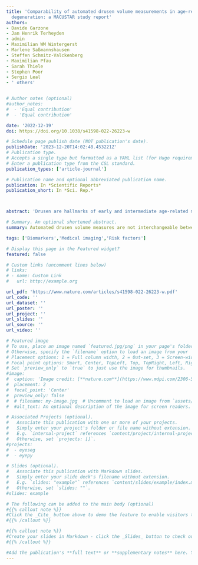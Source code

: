 ```yaml
---
title: 'Comparability of automated drusen volume measurements in age-related macular
  degeneration: a MACUSTAR study report'
authors:
- Davide Garzone
- Jan Henrik Terheyden
- admin
- Maximilian WM Wintergerst
- Marlene Saßmannshausen
- Steffen Schmitz-Valckenberg
- Maximilian Pfau
- Sarah Thiele
- Stephen Poor
- Sergio Leal
- ' others'


# Author notes (optional)
#author_notes:
#  - 'Equal contribution'
#  - 'Equal contribution'

date: '2022-12-19'
doi: https://doi.org/10.1038/s41598-022-26223-w

# Schedule page publish date (NOT publication's date).
publishDate: '2023-12-20T14:02:48.453221Z'
# Publication type.
# Accepts a single type but formatted as a YAML list (for Hugo requirements).
# Enter a publication type from the CSL standard.
publication_types: ['article-journal']

# Publication name and optional abbreviated publication name.
publication: In *Scientific Reports*
publication_short: In *Sci. Rep.*



abstract: 'Drusen are hallmarks of early and intermediate age-related macular degeneration (AMD) but their quantification remains a challenge. We compared automated drusen volume measurements between different OCT devices. We included 380 eyes from 200 individuals with bilateral intermediate (iAMD, n = 126), early (eAMD, n = 25) or no AMD (n = 49) from the MACUSTAR study. We assessed OCT scans from Cirrus (200 × 200 macular cube, 6 × 6 mm; Zeiss Meditec, CA) and Spectralis (20° × 20°, 25 B-scans; 30° × 25°, 241 B-scans; Heidelberg Engineering, Germany) devices. Sensitivity and specificity for drusen detection and differences between modalities were assessed with intra-class correlation coefficients (ICCs) and mean difference in a 5 mm diameter fovea-centered circle. Specificity was > 90% in the three modalities. In eAMD, we observed highest sensitivity in the denser Spectralis scan (68.1). The two different Spectralis modalities showed a significantly higher agreement in quantifying drusen volume in iAMD (ICC 0.993 [0.991–0.994]) than the dense Spectralis with Cirrus scan (ICC 0.807 [0.757–0.847]). Formulae for drusen volume conversion in iAMD between the two devices are provided. Automated drusen volume measures are not interchangeable between devices and softwares and need to be interpreted with the used imaging devices and software in mind. Accounting for systematic difference between methods increases comparability and conversion formulae are provided. Less dense scans did not affect drusen volume measurements in iAMD but decreased sensitivity for medium drusen in eAMD.'

# Summary. An optional shortened abstract.
summary: Automated drusen volume measures are not interchangeable between devices and softwares and need to be interpreted with the used imaging devices and software in mind.

tags: ['Biomarkers','Medical imaging','Risk factors']

# Display this page in the Featured widget?
featured: false

# Custom links (uncomment lines below)
# links:
# - name: Custom Link
#   url: http://example.org

url_pdf: 'https://www.nature.com/articles/s41598-022-26223-w.pdf'
url_code: ''
url_dataset: ''
url_poster: ''
url_project: ''
url_slides: ''
url_source: ''
url_video: ''

# Featured image
# To use, place an image named `featured.jpg/png` in your page's folder.
# Otherwise, specify the `filename` option to load an image from your `assets/media/` folder.
# Placement options: 1 = Full column width, 2 = Out-set, 3 = Screen-width
# Focal point options: Smart, Center, TopLeft, Top, TopRight, Left, Right, BottomLeft, Bottom, BottomRight
# Set `preview_only` to `true` to just use the image for thumbnails.
#image:
#  caption: 'Image credit: [**nature.com**](https://www.mdpi.com/2306-5354/10/4/438#)'
#  placement: 2
#  focal_point: 'Center'
#  preview_only: false
#  # filename: my-image.jpg  # Uncomment to load an image from `assets/media/` instead.
#  #alt_text: An optional description of the image for screen readers.

# Associated Projects (optional).
#   Associate this publication with one or more of your projects.
#   Simply enter your project's folder or file name without extension.
#   E.g. `internal-project` references `content/project/internal-project/index.md`.
#   Otherwise, set `projects: []`.
#projects:
#  - eyeseg
#  - eyepy

# Slides (optional).
#   Associate this publication with Markdown slides.
#   Simply enter your slide deck's filename without extension.
#   E.g. `slides: "example"` references `content/slides/example/index.md`.
#   Otherwise, set `slides: ""`.
#slides: example

# The following can be added to the main body (optional)
#{{% callout note %}}
#Click the _Cite_ button above to demo the feature to enable visitors to import publication metadata into their reference management software.
#{{% /callout %}}

#{{% callout note %}}
#Create your slides in Markdown - click the _Slides_ button to check out the example.
#{{% /callout %}}

#Add the publication's **full text** or **supplementary notes** here. You can use rich formatting such as including [code, math, and images](https://docs.#hugoblox.com/content/writing-markdown-latex/).
---
```














